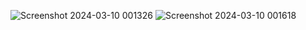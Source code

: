 ![Screenshot 2024-03-10 001326](https://github.com/Skyy-Banerjee/React-Project-Manager/assets/51888502/c8be49b2-3ad6-40dd-a734-83a0d67b6067)
![Screenshot 2024-03-10 001618](https://github.com/Skyy-Banerjee/React-Project-Manager/assets/51888502/0a2c9725-7546-4304-8e9f-173706b815e2)


